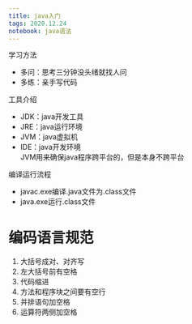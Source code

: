 ```yaml
---
title: java入门
tags: 2020.12.24
notebook: java语法
---
```

学习方法
 * 多问：思考三分钟没头绪就找人问
 * 多练：亲手写代码

工具介绍
* JDK：java开发工具
* JRE：java运行环境
* JVM：java虚拟机  
* IDE：java开发环境  
JVM用来确保java程序跨平台的，但是本身不跨平台  

编译运行流程
* javac.exe编译.java文件为.class文件
* java.exe运行.class文件

# 编码语言规范  
1. 大括号成对、对齐写
2. 左大括号前有空格
3. 代码缩进
4. 方法和程序块之间要有空行
5. 并排语句加空格
6. 运算符两侧加空格
